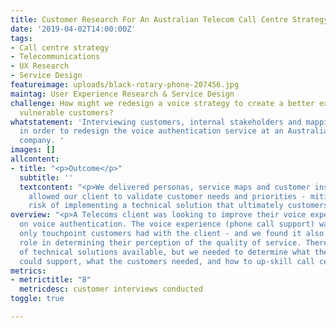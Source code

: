 ```yaml
---
title: Customer Research For An Australian Telecom Call Centre Strategy
date: '2019-04-02T14:00:00Z'
tags:
- Call centre strategy
- Telecommunications
- UX Research
- Service Design
featureimage: uploads/black-rotary-phone-207456.jpg
maintag: User Experience Research & Service Design
challenge: How might we redesign a voice strategy to create a better experience for
  vulnerable customers?
whatstatement: 'Interviewing customers, internal stakeholders and mapping out processes
  in order to redesign the voice authentication service at an Australian Telecoms
  company. '
images: []
allcontent:
- title: "<p>Outcome</p>"
  subtitle: ''
  textcontent: "<p>We delivered personas, service maps and customer insights that
    allowed our client to validate customer needs and priorities - mitigating the
    risk of implementing a technical solution that ultimately customers did not want.</p>"
overview: "<p>A Telecoms client was looking to improve their voice experience, focusing
  on voice authentication. The voice experience (phone call support) was often the
  only touchpoint customers had with the client - and we found it also played a big
  role in determining their perception of the quality of service. There were a number
  of technical solutions available, but we needed to determine what the client’s operations
  could support, what the customers needed, and how to up-skill call centre agents.</p>"
metrics:
- metrictitle: "8"
  metricdesc: customer interviews conducted
toggle: true

---
```

